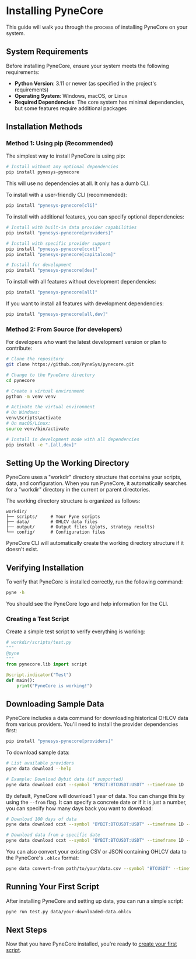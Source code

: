 <!--
---
weight: 201
title: "Installing PyneCore"
description: "Step-by-step guide to installing PyneCore on different platforms"
icon: "download"
date: "2025-03-31"
lastmod: "2025-03-31"
draft: false
toc: true
---
-->

# Installing PyneCore

This guide will walk you through the process of installing PyneCore on your system.

## System Requirements

Before installing PyneCore, ensure your system meets the following requirements:

- **Python Version**: 3.11 or newer (as specified in the project's requirements)
- **Operating System**: Windows, macOS, or Linux
- **Required Dependencies**: The core system has minimal dependencies, but some features require additional packages

## Installation Methods

### Method 1: Using pip (Recommended)

The simplest way to install PyneCore is using pip:

```bash
# Install without any optional dependencies
pip install pynesys-pynecore
```

This will use no dependencies at all. It only has a dumb CLI.

To install with a user-friendly CLI (recommended):

```bash
pip install "pynesys-pynecore[cli]"
```

To install with additional features, you can specify optional dependencies:

```bash
# Install with built-in data provider capabilities
pip install "pynesys-pynecore[providers]"

# Install with specific provider support
pip install "pynesys-pynecore[ccxt]"
pip install "pynesys-pynecore[capitalcom]"

# Install for development
pip install "pynesys-pynecore[dev]"
```

To install with all features without development dependencies:

```bash
pip install "pynesys-pynecore[all]"
```

If you want to install all features with development dependencies:

```bash
pip install "pynesys-pynecore[all,dev]"
```

### Method 2: From Source (for developers)

For developers who want the latest development version or plan to contribute:

```bash
# Clone the repository
git clone https://github.com/PyneSys/pynecore.git

# Change to the PyneCore directory
cd pynecore

# Create a virtual environment
python -m venv venv

# Activate the virtual environment
# On Windows:
venv\Scripts\activate
# On macOS/Linux:
source venv/bin/activate

# Install in development mode with all dependencies
pip install -e ".[all,dev]"
```

## Setting Up the Working Directory

PyneCore uses a "workdir" directory structure that contains your scripts, data, and configuration. When you run PyneCore, it automatically searches for a "workdir" directory in the current or parent directories.

The working directory structure is organized as follows:

```
workdir/
├── scripts/     # Your Pyne scripts
├── data/        # OHLCV data files
├── output/      # Output files (plots, strategy results)
└── config/      # Configuration files
```

PyneCore CLI will automatically create the working directory structure if it doesn't exist.

## Verifying Installation

To verify that PyneCore is installed correctly, run the following command:

```bash
pyne -h
```

You should see the PyneCore logo and help information for the CLI.

### Creating a Test Script

Create a simple test script to verify everything is working:

```python
# workdir/scripts/test.py
"""
@pyne
"""
from pynecore.lib import script

@script.indicator("Test")
def main():
    print("PyneCore is working!")
```

## Downloading Sample Data

PyneCore includes a data command for downloading historical OHLCV data from various providers. You'll need to install the provider dependencies first:

```bash
pip install "pynesys-pynecore[providers]"
```

To download sample data:

```bash
# List available providers
pyne data download --help

# Example: Download Bybit data (if supported)
pyne data download ccxt --symbol "BYBIT:BTCUSDT:USDT" --timeframe 1D
```
By default, PyneCore will download 1 year of data. You can change this by using the `--from` flag. It can specify a concrete date or if it is just a number, you can specify how many days back you want to download:

```bash
# Download 100 days of data
pyne data download ccxt --symbol "BYBIT:BTCUSDT:USDT" --timeframe 1D --from 100

# Download data from a specific date
pyne data download ccxt --symbol "BYBIT:BTCUSDT:USDT" --timeframe 1D --from 2024-01-01
```

You can also convert your existing CSV or JSON containing OHLCV data to the PyneCore's `.ohlcv` format:

```bash
pyne data convert-from path/to/your/data.csv --symbol "BTCUSDT" --timeframe 1D
```

## Running Your First Script

After installing PyneCore and setting up data, you can run a simple script:

```bash
pyne run test.py data/your-downloaded-data.ohlcv
```

## Next Steps

Now that you have PyneCore installed, you're ready to [create your first script](./first-script.md).
